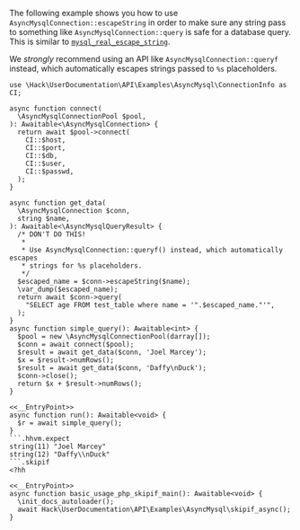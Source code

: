 The following example shows you how to use `AsyncMysqlConnection::escapeString`
in order to make sure any string pass to something like
`AsyncMysqlConnection::query` is safe for a database query. This is similar to
[`mysql_real_escape_string`](http://php.net/manual/en/function.mysql-real-escape-string.php).

We *strongly* recommend using an API like `AsyncMysqlConnection::queryf` instead,
which automatically escapes strings passed to `%s` placeholders.

```basic-usage.php
use \Hack\UserDocumentation\API\Examples\AsyncMysql\ConnectionInfo as CI;

async function connect(
  \AsyncMysqlConnectionPool $pool,
): Awaitable<\AsyncMysqlConnection> {
  return await $pool->connect(
    CI::$host,
    CI::$port,
    CI::$db,
    CI::$user,
    CI::$passwd,
  );
}

async function get_data(
  \AsyncMysqlConnection $conn,
  string $name,
): Awaitable<\AsyncMysqlQueryResult> {
  /* DON'T DO THIS!
   *
   * Use AsyncMysqlConnection::queryf() instead, which automatically escapes
   * strings for %s placeholders.
   */
  $escaped_name = $conn->escapeString($name);
  \var_dump($escaped_name);
  return await $conn->query(
    "SELECT age FROM test_table where name = '".$escaped_name."'",
  );
}
async function simple_query(): Awaitable<int> {
  $pool = new \AsyncMysqlConnectionPool(darray[]);
  $conn = await connect($pool);
  $result = await get_data($conn, 'Joel Marcey');
  $x = $result->numRows();
  $result = await get_data($conn, 'Daffy\nDuck');
  $conn->close();
  return $x + $result->numRows();
}

<<__EntryPoint>>
async function run(): Awaitable<void> {
  $r = await simple_query();
}
```.hhvm.expect
string(11) "Joel Marcey"
string(12) "Daffy\\nDuck"
```.skipif
<?hh

<<__EntryPoint>>
async function basic_usage_php_skipif_main(): Awaitable<void> {
  \init_docs_autoloader();
  await Hack\UserDocumentation\API\Examples\AsyncMysql\skipif_async();
}
```
